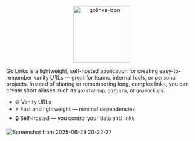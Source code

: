 <p align="center">
  <img src="https://github.com/user-attachments/assets/beffcad9-83c8-43a0-859c-af0eadb22150" alt="golinks-icon" width="150" />
</p>

Go Links is a lightweight, self-hosted application for creating easy-to-remember vanity URLs — great for teams, internal tools, or personal projects. 
Instead of sharing or remembering long, complex links, you can create short aliases such as `go/standup`, `go/jira`, or `go/mockups`.

- 🌐 Vanity URLs
- ⚡ Fast and lightweight — minimal dependencies
- 🔒 Self-hosted — you control your data and links

![Screenshot from 2025-06-29 20-22-27](https://github.com/user-attachments/assets/e76a215a-c252-4194-a9ea-3d49d5929145)

